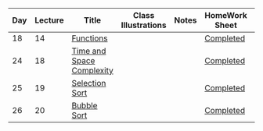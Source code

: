 | Day | Lecture | Title | Class Illustrations | Notes | HomeWork Sheet | Solutions | Revision |
| --- | ------- | ----- | ------------------- | ----- | -------------- | --------- | -------- |
| 18 | 14 | [Functions](https://www.youtube.com/watch?v=PnSgN5WOUC0) ||| [Completed](https://docs.google.com/document/d/1JvmIq6O2quiCB_eH-P5VaqQXTIctsR0tq91bbXWVS_8) | [Pending](https://github.com/hsd1807/Coder-Army/tree/main/Data%20Structures%20and%20Algorithms/HomeWork%20Sheets/014.%20Functions%20in%20C%2B%2B%20%7C%7C%20Pass%20by%20Value%20%7C%7C%20Pass%20by%20Reference/HomeWork%20Sheet%20Solutions)
| 24 | 18 | [Time and Space Complexity](https://www.youtube.com/watch?v=hUdqNPhXOh4) ||| [Completed](https://docs.google.com/document/d/1IumCatcUeGZRDjBiOv5mDDkMFtGWAYsuJks07u-HtdA) |
| 25 | 19 | [Selection Sort](https://www.youtube.com/watch?v=9_B6TmAHveU) ||| [Completed](https://docs.google.com/document/d/14TV28QgSnQF4BhO_TM49conJjKoXHpQzD03AIZ2zJuI) |
| 26 | 20 | [Bubble Sort](https://www.youtube.com/watch?v=V3vM_m2iFtk) ||| [Completed](https://docs.google.com/document/d/1f4FJizRZmDRHXHUg8AdADQTrtoI2nJf5faXY2qVvg5I) |

